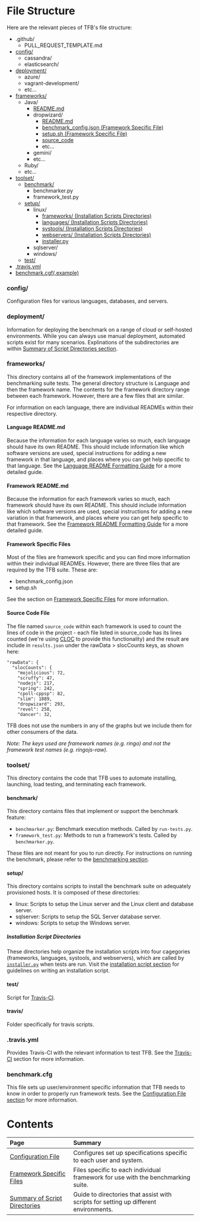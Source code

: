 # File Structure

Here are the relevant pieces of TFB's file structure:

* .github/
    * PULL_REQUEST_TEMPLATE.md
* [config/](#config)
    * cassandra/
    * elasticsearch/
* [deployment/](#deployment)
    * azure/
    * vagrant-development/
    * etc...
* [frameworks/](#frameworks)
    * Java/
        * [README.md](#language-readmemd)
        * dropwizard/
            * [README.md](#framework-readmemd)
            * [benchmark_config.json (Framework Specific File)](#framework-specific-files)
            * [setup.sh (Framework Specific File)](#framework-specific-files)
            * [source_code](#source-code-file)
            * etc...
        * gemini/
        * etc...
    * Ruby/
    * etc...
* [toolset/](#toolset)
    * [benchmark/](#benchmark)
        * benchmarker.py
        * framework_test.py
    * [setup/](#setup)
        * linux/
            * [frameworks/ (Installation Scripts Directories)](#installation-script-directories)
            * [languages/ (Installation Scripts Directories)](#installation-script-directories)
            * [systools/ (Installation Scripts Directories)](#installation-script-directories)
            * [webservers/ (Installation Scripts Directories)](#installation-script-directories)
            * [installer.py](#installerpy)
        * sqlserver/
        * windows/
    * [test/](#test)
* [.travis.yml](#travisyml)
* [benchmark.cgf(.example)](#benchmarkcfg)

### config/

Configuration files for various languages, databases, and servers.

### deployment/

Information for deploying the benchmark on a range of cloud or 
self-hosted environments. While you can always use manual deployment, 
automated scripts exist for many scenarios. Explinations of the 
subdirectories are within 
[Summary of Script Directories section](Summary-of-Script-Directories).

### frameworks/

This directory contains all of the framework implementations of the 
benchmarking suite tests. The general directory structure is Language 
and then the framework name. The contents for the framework directory 
range between each framework. However, there are a few files that are 
similar. 

For information on each language, there are individual READMEs within 
their respective directory. 

#### Language README.md

Because the information for each language varies so much, each language 
should have its own README. This should include information like which 
software versions are used, special instructions for adding a new 
framework in that language, and places where you can get help specific 
to that language. See the [Language README Formatting Guide](../Development/Readme-Formats#language-readmes) 
for a more detailed guide.

#### Framework README.md

Because the information for each framework varies so much, each framework 
should have its own README. This should include information like which 
software versions are used, special instructions for adding a new 
variation in that framework, and places where you can get help specific 
to that framework. See the [Framework README Formatting Guide](../Development/Readme-Formats#framework-readmes) 
for a more detailed guide.

#### Framework Specific Files

Most of the files are framework specific and you can find more 
information within their individual READMEs. However, there are three 
files that are required by the TFB suite. These are:

* benchmark_config.json
* setup.sh

See the section on [Framework Specific Files](Framework-Files) 
for more information.

#### Source Code File

The file named `source_code` within each framework is used to count the lines 
of code in the project - each file listed in source_code has its lines counted 
(we're using [CLOC](http://cloc.sourceforge.net/) to provide this functionality)
and the result are include in `results.json` under the rawData > slocCounts 
keys, as shown here:

    "rawData": {
      "slocCounts": {
        "mojolicious": 72, 
        "scruffy": 47, 
        "nodejs": 217, 
        "spring": 242, 
        "cpoll-cppsp": 82, 
        "slim": 1889, 
        "dropwizard": 293, 
        "revel": 258, 
        "dancer": 32, 

TFB does not use the numbers in any of the graphs but we include them for 
other consumers of the data.

_Note: The keys used are framework names (e.g. ringo) and not the framework 
test names (e.g. ringojs-raw)._

### toolset/

This directory contains the code that TFB uses to automate installing, 
launching, load testing, and terminating each framework.

#### benchmark/

This directory contains files that implement or support the benchmark feature:

* `benchmarker.py`: Benchmark execution methods. Called by `run-tests.py`.
* `framework_test.py`: Methods to run a framework's tests. Called by `benchmarker.py`.

These files are not meant for you to run directly. For instructions on running the 
benchmark, please refer to the [benchmarking section](../Benchmarking).

#### setup/

This directory contains scripts to install the benchmark suite on adequately 
provisioned hosts. It is composed of these directories:

* linux: Scripts to setup the Linux server and the Linux client and database server.
* sqlserver: Scripts to setup the SQL Server database server.
* windows: Scripts to setup the Windows server.

##### Installation Script Directories

These directories help organize the installation scripts into four 
cagegories (frameworks, languages, systools, and webservers), 
which are called by [`installer.py`](#installerpy) when tests are run. 
Visit the [installation script section](../Development/Add-Benchmark-Scripts#installation-scripts) 
for guidelines on writing an installation script.

#### test/

Script for [Travis-CI](../Project-Information/Travis-CI).

#### travis/

Folder specifically for travis scripts.

### .travis.yml

Provides Travis-CI with the relevant information to test TFB. See the 
[Travis-CI](../Project-Information/Travis-CI) section for more information.

### benchmark.cfg

This file sets up user/environment specific information that TFB needs to 
know in order to properly run framework tests. See the 
[Configuration File section](Configuration-File) for more information.

# Contents

| Page | Summary |
|:---- |:------- |
[Configuration File](Configuration-File) | Configures set up specifications specific to each user and system.
[Framework Specific Files](Framework-Files) | Files specific to each individual framework for use with the benchmarking suite.
[Summary of Script Directories](Summary-of-Script-Directories) | Guide to directories that assist with scripts for setting up different environments.
